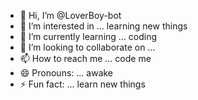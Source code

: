 - 👋 Hi, I’m @LoverBoy-bot
- 👀 I’m interested in ... learning new things
- 🌱 I’m currently learning ... coding
- 💞️ I’m looking to collaborate on ... 
- 📫 How to reach me ... code me
- 😄 Pronouns: ... awake
- ⚡ Fun fact: ... learn new things 

<!---
LoverBoy-bot/LoverBoy-bot is a ✨ special ✨ repository because its `README.md` (this file) appears on your GitHub profile.
You can click the Preview link to take a look at your changes.
--->
